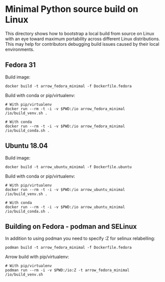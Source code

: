 <!---
  Licensed to the Apache Software Foundation (ASF) under one
  or more contributor license agreements.  See the NOTICE file
  distributed with this work for additional information
  regarding copyright ownership.  The ASF licenses this file
  to you under the Apache License, Version 2.0 (the
  "License"); you may not use this file except in compliance
  with the License.  You may obtain a copy of the License at

    http://www.apache.org/licenses/LICENSE-2.0

  Unless required by applicable law or agreed to in writing,
  software distributed under the License is distributed on an
  "AS IS" BASIS, WITHOUT WARRANTIES OR CONDITIONS OF ANY
  KIND, either express or implied.  See the License for the
  specific language governing permissions and limitations
  under the License.
-->

# Minimal Python source build on Linux

This directory shows how to bootstrap a local build from source on Linux with
an eye toward maximum portability across different Linux distributions. This
may help for contributors debugging build issues caused by their local
environments.

## Fedora 31

Build image:

```
docker build -t arrow_fedora_minimal -f Dockerfile.fedora
```

Build with conda or pip/virtualenv:

```
# With pip/virtualenv
docker run --rm -t -i -v $PWD:/io arrow_fedora_minimal /io/build_venv.sh .

# With conda
docker run --rm -t -i -v $PWD:/io arrow_fedora_minimal /io/build_conda.sh .
```

## Ubuntu 18.04

Build image:

```
docker build -t arrow_ubuntu_minimal -f Dockerfile.ubuntu
```

Build with conda or pip/virtualenv:

```
# With pip/virtualenv
docker run --rm -t -i -v $PWD:/io arrow_ubuntu_minimal /io/build_venv.sh .

# With conda
docker run --rm -t -i -v $PWD:/io arrow_ubuntu_minimal /io/build_conda.sh .
```

## Building on Fedora - podman and SELinux

In addition to using podman you need to specify :Z for selinux relabelling:

```
podman build -t arrow_fedora_minimal -f Dockerfile.fedora
```

Arrow build with pip/virtualenv:

```
# With pip/virtualenv
podman run --rm -i -v $PWD:/io:Z -t arrow_fedora_minimal /io/build_venv.sh
```
